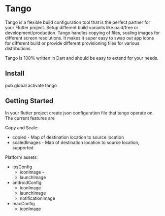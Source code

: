 # Tango
Tango is a flexible build configuration tool that is the perfect partner for your Flutter project. Setup different build variants like paid/free or development/production. Tango handles copying of files, scaling images for different screen resolutions. It makes it super easy to swap out app icons for different build or provide different provisioning files for various distributions.

Tango is 100% written in Dart and should be easy to extend for your needs.

## Install

pub global activate tango

## Getting Started

In your flutter project create json configuration file that tango operate on. The current features are

Copy and Scale:
* copied - Map of destination location to source location
* scaledImages - Map of destination location to source location, supported 

Platform assets:
* iosConfig
  * iconImage - 
  * launchImage
* androidConfig
  * iconImage
  * launchImage
  * notificationImage
* macConfig
  * iconImage

### Example
For organizational purposes it is helpful to place your tango variants into a subfolder in you flutter project.

```
Flutter_Project
 -tango
  -MyApp
   -images
    my_app_image.png
   -lib
    my_app_constants.dart
   -my_app.json
  -YourApp
   -images
    your_app_image.png
   -lib
    your_app_constants.dart
   -your_app.json
```


```javascript
{
    "copied": {
        "lib/constants.dart":"files/file1.dart",
        "lib/theme.dart":"files/file2.dart"
    },
    "scaledImages": {
        "assets/logo.jpg":"images/tango.png"
    },
    "iosConfig": {
        "launchImage": "images/tango_launch.png",
        "iconImage": "images/tango_icon.png"
    },
    "androidConfig": {
        "launchImage": "images/tango_launch.png",
        "iconImage": "images/tango_icon.png",
        "notificationImage": "images/tango_notification.png"
    }
}
```


##Usage

In your flutter project
```
>tango -s <source_path> <config_name.json>
```

There are many ways you can setup your project to take advantage of tango. For example:
```
>tango -s ./variants/halloween_theme base_app.json free_app.json dev_options.json
>tango -s ./variants/chistmas_theme base_app.json paid_app prod_options.json
```

